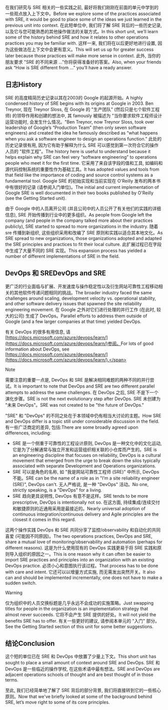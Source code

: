 <span data-ttu-id="a277f-101">在我们研究与 SRE 相关的一些实践之前, 最好将我们刚刚在前面的单元中学到的一些观点放入上下文中。</span><span class="sxs-lookup"><span data-stu-id="a277f-101">Before we explore some of the practices associated with SRE, it would be good to place some of the ideas we just learned in the previous unit into context.</span></span> <span data-ttu-id="a277f-102">在此短单位中, 我们将了解 SRE 背后的一些历史记录, 以及它与您可能熟悉的其他操作做法的关联方式。</span><span class="sxs-lookup"><span data-stu-id="a277f-102">In this short unit, we’ll learn some of the history behind SRE and how it relates to other operations practices you may be familiar with.</span></span> <span data-ttu-id="a277f-103">这样一来, 我们将在以后更好地进行设置, 因为这些做法在上下文中会更有意义。</span><span class="sxs-lookup"><span data-stu-id="a277f-103">This will set us up for greater success later because those practices will make more sense in context.</span></span> <span data-ttu-id="a277f-104">此外, 当你的朋友要求 "SRE 的不同来源 ..."你将获得准备好的答案。</span><span class="sxs-lookup"><span data-stu-id="a277f-104">Also, when your friends ask “How is SRE different from ...” you’ll have a ready answer.</span></span>

## <a name="history"></a><span data-ttu-id="a277f-105">日志</span><span class="sxs-lookup"><span data-stu-id="a277f-105">History</span></span>

<span data-ttu-id="a277f-106">SRE 的高度精简历史记录以其在2003的 Google 的起源开始。</span><span class="sxs-lookup"><span data-stu-id="a277f-106">A highly condensed history of SRE begins with its origins at Google in 2003.</span></span> <span data-ttu-id="a277f-107">Ben Treynor, 现在 Treynor Sloss, 在 Google 的 "生产团队" (然后只是七个软件工程师) 的领导作用和创建的想法中, 其 famously 被描述为 "当你要求软件工程师设计运营功能时, 会发生什么情况。"</span><span class="sxs-lookup"><span data-stu-id="a277f-107">Ben Treynor, now Treynor Sloss, took over leadership of Google’s “Production Team” (then only seven software engineers) and created the idea he famously described as “what happens when you ask a software engineer to design an operations function.”</span></span> <span data-ttu-id="a277f-108">此处的历史记录很有用, 因为它有助于解释为什么 SRE 可以感觉到第一次符合它的操作人员的 "软件工程"。</span><span class="sxs-lookup"><span data-stu-id="a277f-108">The history here is useful to understand because it helps explain why SRE can feel very “software engineering” to operations people who meet it for the first time.</span></span> <span data-ttu-id="a277f-109">它采用了来自该字段的值和工具, 如编码和源代码控制系统的重要性作为基础工具。</span><span class="sxs-lookup"><span data-stu-id="a277f-109">It has adopted values and tools from that field like the importance of coding and source control systems as a fundamental tool.</span></span> <span data-ttu-id="a277f-110">Google SRE 的初始实现和当前实现在 O'Reilly 发布的两本书中有很好的记录 (请参阅入门单位)。</span><span class="sxs-lookup"><span data-stu-id="a277f-110">The initial and current implementation of Google SRE is well documented in their two books published by O'Reilly (see the Getting Started unit).</span></span>

<span data-ttu-id="a277f-111">由于 Google 中的人员离开公司 (并且公司中的人员公开了有关他们的实践的详细信息), SRE 开始传播到行业中的更多组织。</span><span class="sxs-lookup"><span data-stu-id="a277f-111">As people from Google left the company (and people in the company talked more about their practices publicly), SRE started to spread to more organizations in the industry.</span></span> <span data-ttu-id="a277f-112">随着 sre 传播到新组织, 这些组织采用和改编了 SRE 原则和实践以适合其本地文化。</span><span class="sxs-lookup"><span data-stu-id="a277f-112">As SRE spread to new organizations, those organizations adopted and adapted the SRE principles and practices to fit their local culture.</span></span> <span data-ttu-id="a277f-113">此扩展过程已在字段中生成了大量不同的 SRE 实现。</span><span class="sxs-lookup"><span data-stu-id="a277f-113">This expansion process has yielded a number of different implementations of SRE in the field.</span></span> 

## <a name="devops-and-sre"></a><span data-ttu-id="a277f-114">DevOps 和 SRE</span><span class="sxs-lookup"><span data-stu-id="a277f-114">DevOps and SRE</span></span>

<span data-ttu-id="a277f-115">更广泛的行业面临与扩展、开发速度与操作稳定性以及衍生网站可靠性工程移动相关的其他软件传递问题相同的挑战。</span><span class="sxs-lookup"><span data-stu-id="a277f-115">The broader industry faced the same challenges around scaling, development velocity vs. operational stability, and other software delivery issues that spawned the site reliability engineering movement.</span></span> <span data-ttu-id="a277f-116">在 Google 之外对它们进行处理的并行工作 (在此时, 较大的公司) 生成了 DevOps。</span><span class="sxs-lookup"><span data-stu-id="a277f-116">Parallel efforts to address them outside of Google (and a few larger companies at that time) yielded DevOps.</span></span> 

<span data-ttu-id="a277f-117">有关 DevOps 的很多有用信息, 请[https://docs.microsoft.com/azure/devops/learn/](https://docs.microsoft.com/azure/devops/learn/)参阅。</span><span class="sxs-lookup"><span data-stu-id="a277f-117">For lots of good information about DevOps, see [https://docs.microsoft.com/azure/devops/learn/](https://docs.microsoft.com/azure/devops/learn/).</span></span>

> [!NOTE]
> <span data-ttu-id="a277f-118">需要注意的重要一点是, DevOps 和 SRE 是解决相同难题的两种不同的并行尝试。</span><span class="sxs-lookup"><span data-stu-id="a277f-118">It is important to note that DevOps and SRE are two different parallel attempts to address the same challenges.</span></span> <span data-ttu-id="a277f-119">在 DevOps 之后, SRE 不是下一个演化步骤。</span><span class="sxs-lookup"><span data-stu-id="a277f-119">SRE is not the next evolutionary step after DevOps.</span></span> <span data-ttu-id="a277f-120">SRE 未创建为 "未来 DevOps"。</span><span class="sxs-lookup"><span data-stu-id="a277f-120">SRE was not created to be "the future of DevOps."</span></span>

<span data-ttu-id="a277f-121">"SRE" 和 "DevOps" 的不同之处在于本领域中仍有相当大讨论的主题。</span><span class="sxs-lookup"><span data-stu-id="a277f-121">How SRE and DevOps differ is a topic still under considerable discussion in the field.</span></span> <span data-ttu-id="a277f-122">有一些广泛商定的差异, 包括:</span><span class="sxs-lookup"><span data-stu-id="a277f-122">There are some broadly agreed upon differences, including:</span></span>

- <span data-ttu-id="a277f-123">SRE 是一个侧重于可靠性的工程设计原则, DevOps 是一种文化中的文化运动, 它是为了分解通常与独立开发和运营组织相关联的小仓库而产生的。</span><span class="sxs-lookup"><span data-stu-id="a277f-123">SRE is an engineering discipline that focuses on reliability, DevOps is a cultural movement that emerged from the urge to break down the silos typically associated with separate Development and Operations organizations.</span></span>
- <span data-ttu-id="a277f-124">SRE 可以是角色的名称, 如 "我是网站可靠性工程师 (SRE)" 中所示, DevOps 不能。</span><span class="sxs-lookup"><span data-stu-id="a277f-124">SRE can be the name of a role as in "I’m a site reliability engineer (SRE)", DevOps can't.</span></span> <span data-ttu-id="a277f-125">无人严格说, 是一种 "DevOps" 活动。</span><span class="sxs-lookup"><span data-stu-id="a277f-125">No one, strictly speaking, is a "DevOps" for a living.</span></span>
- <span data-ttu-id="a277f-126">SRE 趋向更具说明性, DevOps 有意不是这样。</span><span class="sxs-lookup"><span data-stu-id="a277f-126">SRE tends to be more prescriptive, DevOps is intentionally not so.</span></span> <span data-ttu-id="a277f-127">在这方面, 持续集成/连续交付和敏捷原则的近通用采用是最接近的。</span><span class="sxs-lookup"><span data-stu-id="a277f-127">Nearly universal adoption of continuous integration/continuous delivery and Agile principles are the closest it comes in this regard.</span></span>

<span data-ttu-id="a277f-128">这两个操作实践 DevOps 和 SRE 共同分享了监控/observability 和自动化的共同喜爱 (可能因不同原因)。</span><span class="sxs-lookup"><span data-stu-id="a277f-128">The two operations practices, DevOps and SRE, share a mutual love of monitoring/observability and automation (perhaps for different reasons).</span></span> <span data-ttu-id="a277f-129">这是为什么使用现有的 DevOps 实践更易于将 SRE 实践和原则导入组织的原因之一。</span><span class="sxs-lookup"><span data-stu-id="a277f-129">This is one reason why it can often be easier to import SRE practices and principles into an organization with an existing DevOps practice.</span></span> <span data-ttu-id="a277f-130">必须小心和意图执行该过程。</span><span class="sxs-lookup"><span data-stu-id="a277f-130">That process has to be done with care and intent.</span></span> <span data-ttu-id="a277f-131">它还可以以增量方式实施, 而无需发出突然开关。</span><span class="sxs-lookup"><span data-stu-id="a277f-131">It also can and should be implemented incrementally, one does not have to make a sudden switch.</span></span>

> [!WARNING]
> <span data-ttu-id="a277f-132">仅为组织中的人员交换标题是几乎永远不会成功的实施策略。</span><span class="sxs-lookup"><span data-stu-id="a277f-132">Just swapping titles for people in the organization is an implementation strategy that almost never succeeds.</span></span> <span data-ttu-id="a277f-133">它将不会产生 SRE 提供的好处。</span><span class="sxs-lookup"><span data-stu-id="a277f-133">It will not yield the benefits SRE has to offer.</span></span> <span data-ttu-id="a277f-134">有关一些更好的建议, 请参阅本单元的 "入门" 部分。</span><span class="sxs-lookup"><span data-stu-id="a277f-134">See the Getting Started section of this unit for some better suggestions.</span></span>

## <a name="conclusion"></a><span data-ttu-id="a277f-135">结论</span><span class="sxs-lookup"><span data-stu-id="a277f-135">Conclusion</span></span>

<span data-ttu-id="a277f-136">这个短的单位已在 SRE 和 DevOps 中放置了少量上下文。</span><span class="sxs-lookup"><span data-stu-id="a277f-136">This short unit has sought to place a small amount of context around SRE and DevOps.</span></span> <span data-ttu-id="a277f-137">SRE 和 DevOps 是一些临近的操作学校, 在这些术语中最有想法。</span><span class="sxs-lookup"><span data-stu-id="a277f-137">SRE and DevOps are adjacent operations schools of thought and are best thought of in those terms.</span></span> 

<span data-ttu-id="a277f-138">至此, 我们已经简单地了解了 SRE 背后的部分背景, 我们将直接转到它的一些核心原则。</span><span class="sxs-lookup"><span data-stu-id="a277f-138">Now that we've briefly looked at some of the background behind SRE, let’s move right to some of its core principles.</span></span>
